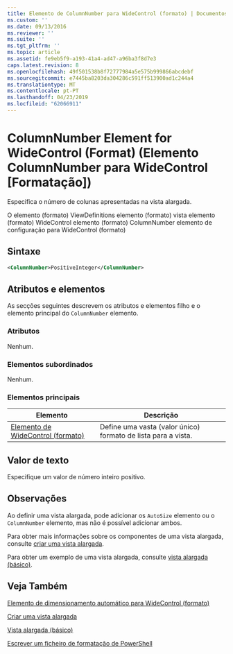 ```yaml
---
title: Elemento de ColumnNumber para WideControl (formato) | Documentos da Microsoft
ms.custom: ''
ms.date: 09/13/2016
ms.reviewer: ''
ms.suite: ''
ms.tgt_pltfrm: ''
ms.topic: article
ms.assetid: fe9eb5f9-a193-41a4-ad47-a96ba3f8d7e3
caps.latest.revision: 8
ms.openlocfilehash: 49f501538b8f72777984a5e575b999866abcdebf
ms.sourcegitcommit: e7445ba8203da304286c591ff513900ad1c244a4
ms.translationtype: MT
ms.contentlocale: pt-PT
ms.lasthandoff: 04/23/2019
ms.locfileid: "62066911"
---
```

# <a name="columnnumber-element-for-widecontrol-format"></a>ColumnNumber Element for WideControl (Format) (Elemento ColumnNumber para WideControl [Formatação])

Especifica o número de colunas apresentadas na vista alargada.

O elemento (formato) ViewDefinitions elemento (formato) vista elemento (formato) WideControl elemento (formato) ColumnNumber elemento de configuração para WideControl (formato)

## <a name="syntax"></a>Sintaxe

```xml
<ColumnNumber>PositiveInteger</ColumnNumber>
```

## <a name="attributes-and-elements"></a>Atributos e elementos

As secções seguintes descrevem os atributos e elementos filho e o elemento principal do `ColumnNumber` elemento.

### <a name="attributes"></a>Atributos

Nenhum.

### <a name="child-elements"></a>Elementos subordinados

Nenhum.

### <a name="parent-elements"></a>Elementos principais

|Elemento|Descrição|
|-------------|-----------------|
|[Elemento de WideControl (formato)](./widecontrol-element-format.md)|Define uma vasta (valor único) formato de lista para a vista.|

## <a name="text-value"></a>Valor de texto

Especifique um valor de número inteiro positivo.

## <a name="remarks"></a>Observações

Ao definir uma vista alargada, pode adicionar os `AutoSize` elemento ou o `ColumnNumber` elemento, mas não é possível adicionar ambos.

Para obter mais informações sobre os componentes de uma vista alargada, consulte [criar uma vista alargada](./creating-a-wide-view.md).

Para obter um exemplo de uma vista alargada, consulte [vista alargada (básico)](./wide-view-basic.md).

## <a name="see-also"></a>Veja Também

[Elemento de dimensionamento automático para WideControl (formato)](./autosize-element-for-widecontrol-format.md)

[Criar uma vista alargada](./creating-a-wide-view.md)

[Vista alargada (básico)](./wide-view-basic.md)

[Escrever um ficheiro de formatação de PowerShell](./writing-a-powershell-formatting-file.md)
